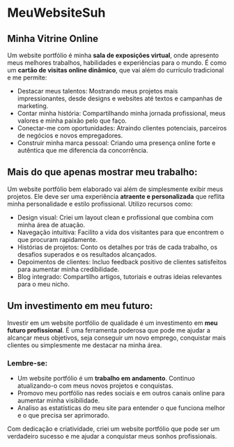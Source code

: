 # MeuWebsiteSuh

## Minha Vitrine Online
Um website portfólio é minha **sala de exposições virtual**, onde apresento meus melhores trabalhos, habilidades e experiências para o mundo. É como um **cartão de visitas online dinâmico**, que vai além do currículo tradicional e me permite:

* Destacar meus talentos: Mostrando meus projetos mais impressionantes, desde designs e websites até textos e campanhas de marketing.
* Contar minha história: Compartilhando minha jornada profissional, meus valores e minha paixão pelo que faço.
* Conectar-me com oportunidades: Atraindo clientes potenciais, parceiros de negócios e novos empregadores.
* Construir minha marca pessoal: Criando uma presença online forte e autêntica que me diferencia da concorrência.

## Mais do que apenas mostrar meu trabalho:
Um website portfólio bem elaborado vai além de simplesmente exibir meus projetos. Ele deve ser uma experiência **atraente e personalizada** que reflita minha personalidade e estilo profissional. Utilizo recursos como:

* Design visual: Criei um layout clean e profissional que combina com minha área de atuação.
* Navegação intuitiva: Facilito a vida dos visitantes para que encontrem o que procuram rapidamente.
* Histórias de projetos: Conto os detalhes por trás de cada trabalho, os desafios superados e os resultados alcançados.
* Depoimentos de clientes: Incluo feedback positivo de clientes satisfeitos para aumentar minha credibilidade.
* Blog integrado: Compartilho artigos, tutoriais e outras ideias relevantes para o meu nicho.

## Um investimento em meu futuro:
Investir em um website portfólio de qualidade é um investimento em **meu futuro profissional**. É uma ferramenta poderosa que pode me ajudar a alcançar meus objetivos, seja conseguir um novo emprego, conquistar mais clientes ou simplesmente me destacar na minha área.

### Lembre-se:
* Um website portfólio é um **trabalho em andamento**. Continuo atualizando-o com meus novos projetos e conquistas.
* Promovo meu portfólio nas redes sociais e em outros canais online para aumentar minha visibilidade.
* Analiso as estatísticas do meu site para entender o que funciona melhor e o que precisa ser aprimorado.

Com dedicação e criatividade, criei um website portfólio que pode ser um verdadeiro sucesso e me ajudar a conquistar meus sonhos profissionais.
